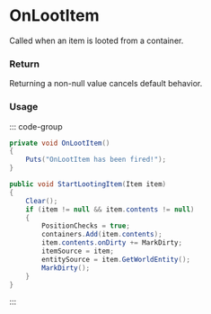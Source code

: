 # OnLootItem
<Badge type="info" text="Player"/><Badge type="danger" text="Carbon Compatible"/><Badge type="warning" text="Oxide Compatible"/>
Called when an item is looted from a container.

### Return
Returning a non-null value cancels default behavior.

### Usage
::: code-group
```csharp [Example]
private void OnLootItem()
{
	Puts("OnLootItem has been fired!");
}
```
```csharp [Source — Assembly-CSharp @ PlayerLoot]
public void StartLootingItem(Item item)
{
	Clear();
	if (item != null && item.contents != null)
	{
		PositionChecks = true;
		containers.Add(item.contents);
		item.contents.onDirty += MarkDirty;
		itemSource = item;
		entitySource = item.GetWorldEntity();
		MarkDirty();
	}
}

```
:::
